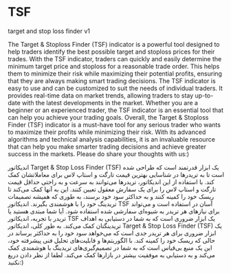 # TSF
target and stop loss finder v1


The Target & Stoploss Finder (TSF) indicator is a powerful tool designed to help traders identify the best possible target and stoploss prices for their trades.
With the TSF indicator, traders can quickly and easily determine the minimum target price and stoploss for a reasonable trade order. This helps them to minimize their risk while maximizing their potential profits, ensuring that they are always making smart trading decisions.
The TSF indicator is easy to use and can be customized to suit the needs of individual traders. It provides real-time data on market trends, allowing traders to stay up-to-date with the latest developments in the market. Whether you are a beginner or an experienced trader, the TSF indicator is an essential tool that can help you achieve your trading goals.
Overall, the Target & Stoploss Finder (TSF) indicator is a must-have tool for any serious trader who wants to maximize their profits while minimizing their risk. With its advanced algorithms and technical analysis capabilities, it is an invaluable resource that can help you make smarter trading decisions and achieve greater success in the markets.
Please do share your thoughts with us:)

اندیکاتور Target & Stop Loss Finder (TSF) یک ابزار قدرتمند است که طراحی شده است تا به تریدرها در شناسایی بهترین قیمت تارگت و استاپ لاس برای معاملاتشان کمک کند. با استفاده از این اندیکاتور، تریدرها می‌توانند به سرعت و به راحتی حداقل قیمت تارگت و استاپ لاس را برای یک سفارش معقول تعیین کنند. این به آنها کمک می‌کند تا ریسک خود را کمینه کنند و به حداکثر سود خود برسند، به طوری که همیشه تصمیمات تریدینگ خود را با هوشمندی بگیرند.
اندیکاتور TSF آسان در استفاده است و می‌تواند برای نیازهای هر تریدر به شیوه‌ای سفارشی شده استفاده شود. آیا شما مبتدی هستید یا تریدر با تجربه، اندیکاتور TSF یک ابزار ضروری است که به شما در دستیابی به اهداف تریدینگتان کمک می‌کند.
به طور کلی، اندیکاتور Target & Stop Loss Finder (TSF) یک ابزار ضروری برای هر تریدر جدی است که می‌خواهد سود خود را به حداکثر برساند در حالی که ریسک خود را کمینه کند. با الگوریتم‌ها و قابلیت‌های تحلیل فنی پیشرفته خود، این یک منبع بی‌قیاس است که به شما در تصمیم‌گیری‌های تریدینگ با هوشمندی کمک می‌کند و به دستیابی به موفقیت بیشتر در بازارها کمک می‌کند.
لطفا از نظر دادن دریغ نکنید:)
